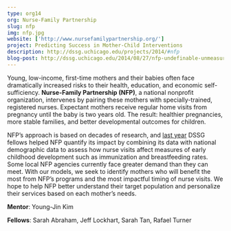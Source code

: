 ```yaml
---
type: org14
org: Nurse-Family Partnership
slug: nfp
img: nfp.jpg
website: ['http://www.nursefamilypartnership.org/']
project: Predicting Success in Mother-Child Interventions
description: http://dssg.uchicago.edu/projects/2014/#nfp
blog-post: http://dssg.uchicago.edu/2014/08/27/nfp-undefinable-unmeasurable.html
---
```


Young, low-income, first-time mothers and their babies often face dramatically increased risks to their health, education, and economic self-sufficiency. **Nurse-Family Partnership (NFP)**, a national nonprofit organization, intervenes by pairing these mothers with specially-trained, registered nurses. Expectant mothers receive regular home visits from pregnancy until the baby is two years old. The result: healthier pregnancies, more stable families, and better developmental outcomes for children.

NFP’s approach is based on decades of research, and <a href="http://dssg.uchicago.edu/2013/07/31/the-match-game.html">last year</a> DSSG fellows helped NFP quantify its impact by combining its data with national demographic data to assess how nurse visits affect measures of early childhood development such as immunization and breastfeeding rates. Some local NFP agencies currently face greater demand than they can meet. With our models, we seek to identify mothers who will benefit the most from NFP’s programs and the most impactful timing of nurse visits. We hope to help NFP better understand their target population and personalize their services based on each mother’s needs.

**Mentor**: Young-Jin Kim

**Fellows**: Sarah Abraham, Jeff Lockhart, Sarah Tan, Rafael Turner 
 